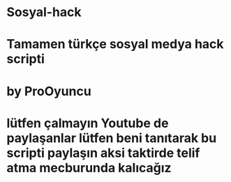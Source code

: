 # Sosyal-hack
# Tamamen türkçe sosyal medya hack scripti 
# by ProOyuncu
# lütfen çalmayın Youtube de paylaşanlar lütfen beni tanıtarak bu scripti paylaşın aksi taktirde telif atma mecburunda kalıcağız
